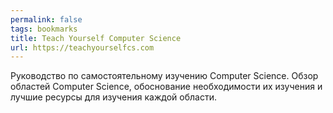 ```yaml
---
permalink: false
tags: bookmarks
title: Teach Yourself Computer Science
url: https://teachyourselfcs.com
---
```

Руководство по самостоятельному изучению Computer Science. Обзор областей Computer Science, обоснование необходимости их изучения и лучшие ресурсы для изучения каждой области.

